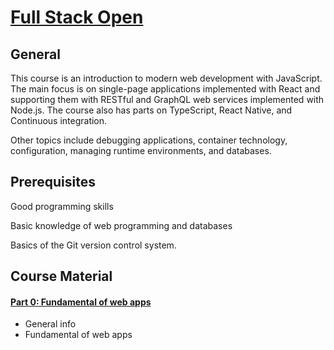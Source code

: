 # [Full Stack Open](https://fullstackopen.com/en/)

## General

This course is an introduction to modern web development with JavaScript. The main focus is on single-page applications implemented with React and supporting them with RESTful and GraphQL web services implemented with Node.js. The course also has parts on TypeScript, React Native, and Continuous integration.

Other topics include debugging applications, container technology, configuration, managing runtime environments, and databases.

## Prerequisites

 <p>Good programming skills

Basic knowledge of web programming and databases

Basics of the Git version control system.

 </p>

## Course Material

#### [Part 0: Fundamental of web apps](https://github.com/py-piyush/full-stack-open/tree/main/part-0)

- General info
- Fundamental of web apps
